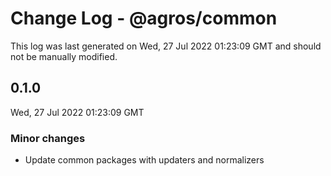 # Change Log - @agros/common

This log was last generated on Wed, 27 Jul 2022 01:23:09 GMT and should not be manually modified.

## 0.1.0
Wed, 27 Jul 2022 01:23:09 GMT

### Minor changes

- Update common packages with updaters and normalizers

